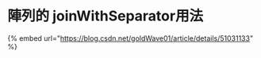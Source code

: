 # 陣列的 joinWithSeparator用法

{% embed url="https://blog.csdn.net/goldWave01/article/details/51031133" %}



